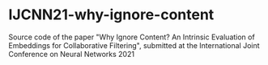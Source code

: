 # IJCNN21-why-ignore-content
Source code of the paper "Why Ignore Content? An Intrinsic Evaluation of Embeddings for Collaborative Filtering", submitted at the International Joint Conference on Neural Networks 2021
